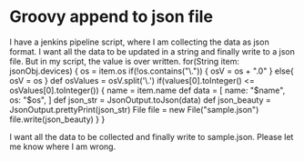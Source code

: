 
# Groovy append to json file

I have a jenkins pipeline script, where I am collecting the data as json format. I want all the data to be updated in a string and finally write to a json file. But in my script, the value is over written.
                    for(String item: jsonObj.devices) {
                        os = item.os
                        if(!os.contains("\\.")) {
                            osV = os + ".0"
                        } else{
                            osV = os
                        }
                        def osValues = osV.split('\\.')
                        if(values[0].toInteger() <= osValues[0].toInteger()) {
                            name = item.name
                            def data = [
                                name: "$name",
                                os: "$os",
                            ]
                            def json_str = JsonOutput.toJson(data)
                            def json_beauty = JsonOutput.prettyPrint(json_str)
                            File file = new File("sample.json")
                            file.write(json_beauty)
                        }
                    }

I want all the data to be collected and finally write to sample.json. Please let me know where I am wrong.

        